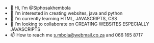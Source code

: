 - 👋 Hi, I’m @Siphosakhembola
- 👀 I’m interested in creating websites, java and python
- 🌱 I’m currently learning HTML, JAVASCRIPTS, CSS 
- 💞️ I’m looking to collaborate on CREATING WEBSITES ESPECIALLY JAVASCRIPTS
- 📫 How to reach me s.mbola@webmail.co.za and 066 165 8717

<!---
Siphosakhembola/Siphosakhembola is a ✨ special ✨ repository because its `README.md` (this file) appears on your GitHub profile.
You can click the Preview link to take a look at your changes.
--->
